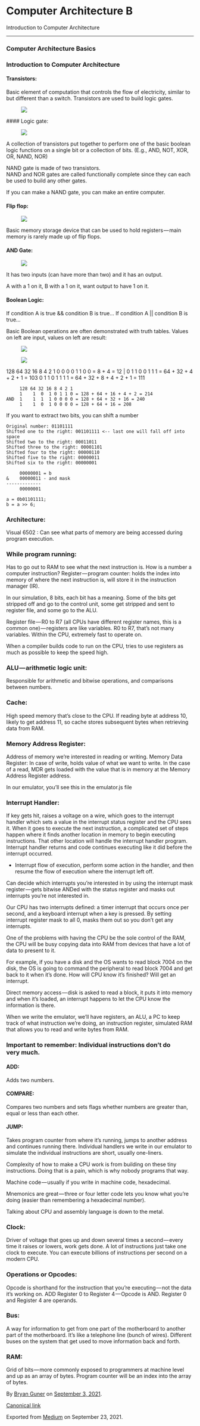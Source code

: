 Computer Architecture B
=======================

Introduction to Computer Architecture

------------------------------------------------------------------------

### Computer Architecture Basics

### Introduction to Computer Architecture

#### Transistors:

Basic element of computation that controls the flow of electricity, similar to but different than a switch. Transistors are used to build logic gates.

<figure><img src="https://cdn-images-1.medium.com/max/800/0*j4MIDugdWQzDyV5g.jpg" class="graf-image" /></figure>#### Logic gate:

<figure><img src="https://cdn-images-1.medium.com/max/800/0*R3XZDUeZgX-1WW62.png" class="graf-image" /></figure>A collection of transistors put together to perform one of the basic boolean logic functions on a single bit or a collection of bits. (E.g., AND, NOT, XOR, OR, NAND, NOR)

NAND gate is made of two transistors.  
NAND and NOR gates are called functionally complete since they can each be used to build any other gates.

If you can make a NAND gate, you can make an entire computer.

#### Flip flop:

<figure><img src="https://cdn-images-1.medium.com/max/800/1*0jUR0auaBHNzbnlQFtorNg.png" class="graf-image" /></figure>Basic memory storage device that can be used to hold registers — main memory is rarely made up of flip flops.

#### AND Gate:

<figure><img src="https://cdn-images-1.medium.com/max/800/0*jqMiCHzdfhesn2dh.jpg" class="graf-image" /></figure>It has two inputs (can have more than two) and it has an output.

A with a 1 on it, B with a 1 on it, want output to have 1 on it.

#### Boolean Logic:

If condition A is true && condition B is true… If condition A || condition B is true…

Basic Boolean operations are often demonstrated with truth tables. Values on left are input, values on left are result:

<figure><img src="https://cdn-images-1.medium.com/max/800/1*2NaKQ6U97e641Qsz8LtweA.png" class="graf-image" /></figure><figure><img src="https://cdn-images-1.medium.com/max/800/1*vpAdjV5FXIYP2gK1vS5D_w.png" class="graf-image" /></figure>128 64 32 16  8 4 2 1
        0  0  0  0  1 1 0 0 = 8 + 4 = 12
    |   0  1  1  0  0 1 1 1 = 64 + 32 + 4 + 2 + 1 = 103
        0  1  1  0  1 1 1 1 = 64 + 32 + 8 + 4 + 2 + 1 = 111

         128 64 32 16 8 4 2 1
         1    1  0  1 0 1 1 0 = 128 + 64 + 16 + 4 + 2 = 214
    AND  1    1  1  1 0 0 0 0 = 128 + 64 + 32 + 16 = 240
         1    1  0  1 0 0 0 0 = 128 + 64 + 16 = 208

If you want to extract two bits, you can shift a number

    Original number: 01101111
    Shifted one to the right: 001101111 <-- last one will fall off into space
    Shifted two to the right: 00011011
    Shifted three to the right: 00001101
    Shifted four to the right: 00000110
    Shifted five to the right: 00000011
    Shifted six to the right: 00000001

         00000001 = b
    &    00000011 - and mask
    -------------
         00000001

    a = 0b01101111;
    b = a >> 6;

### Architecture:

Visual 6502 : Can see what parts of memory are being accessed during program execution.

### While program running:

Has to go out to RAM to see what the next instruction is. How is a number a computer instruction? Register — program counter: holds the index into memory of where the next instruction is, will store it in the instruction manager (IR).

In our simulation, 8 bits, each bit has a meaning. Some of the bits get stripped off and go to the control unit, some get stripped and sent to register file, and some go to the ALU.

Register file — R0 to R7 (all CPUs have different register names, this is a common one) — registers are like variables. R0 to R7, that’s not many variables. Within the CPU, extremely fast to operate on.

When a compiler builds code to run on the CPU, tries to use registers as much as possible to keep the speed high.

### ALU — arithmetic logic unit:

Responsible for arithmetic and bitwise operations, and comparisons between numbers.

### Cache:

High speed memory that’s close to the CPU. If reading byte at address 10, likely to get address 11, so cache stores subsequent bytes when retrieving data from RAM.

### Memory Address Register:

Address of memory we’re interested in reading or writing. Memory Data Register: In case of write, holds value of what we want to write. In the case of a read, MDR gets loaded with the value that is in memory at the Memory Address Register address.

In our emulator, you’ll see this in the emulator.js file

### Interrupt Handler:

If key gets hit, raises a voltage on a wire, which goes to the interrupt handler which sets a value in the interrupt status register and the CPU sees it. When it goes to execute the next instruction, a complicated set of steps happen where it finds another location in memory to begin executing instructions. That other location will handle the interrupt handler program. Interrupt handler returns and code continues executing like it did before the interrupt occurred.

-   <span id="bb81">Interrupt flow of execution, perform some action in the handler, and then resume the flow of execution where the interrupt left off.</span>

Can decide which interrupts you’re interested in by using the interrupt mask register — gets bitwise ANDed with the status register and masks out interrupts you’re not interested in.

Our CPU has two interrupts defined: a timer interrupt that occurs once per second, and a keyboard interrupt when a key is pressed. By setting interrupt register mask to all 0, masks them out so you don’t get any interrupts.

One of the problems with having the CPU be the sole control of the RAM, the CPU will be busy copying data into RAM from devices that have a lot of data to present to it.

For example, if you have a disk and the OS wants to read block 7004 on the disk, the OS is going to command the peripheral to read block 7004 and get back to it when it’s done. How will CPU know it’s finished? Will get an interrupt.

Direct memory access — disk is asked to read a block, it puts it into memory and when it’s loaded, an interrupt happens to let the CPU know the information is there.

When we write the emulator, we’ll have registers, an ALU, a PC to keep track of what instruction we’re doing, an instruction register, simulated RAM that allows you to read and write bytes from RAM.

### Important to remember: Individual instructions don’t do very much.

#### ADD:

Adds two numbers.

#### COMPARE:

Compares two numbers and sets flags whether numbers are greater than, equal or less than each other.

#### JUMP:

Takes program counter from where it’s running, jumps to another address and continues running there. Individual handlers we write in our emulator to simulate the individual instructions are short, usually one-liners.

Complexity of how to make a CPU work is from building on these tiny instructions. Doing that is a pain, which is why nobody programs that way.

Machine code — usually if you write in machine code, hexadecimal.

Mnemonics are great — three or four letter code lets you know what you’re doing (easier than remembering a hexadecimal number).

Talking about CPU and assembly language is down to the metal.

### Clock:

Driver of voltage that goes up and down several times a second — every time it raises or lowers, work gets done. A lot of instructions just take one clock to execute. You can execute billions of instructions per second on a modern CPU.

### Operations or Opcodes:

Opcode is shorthand for the instruction that you’re executing — not the data it’s working on. ADD Register 0 to Register 4 — Opcode is AND. Register 0 and Register 4 are operands.

### Bus:

A way for information to get from one part of the motherboard to another part of the motherboard. It’s like a telephone line (bunch of wires). Different buses on the system that get used to move information back and forth.

### RAM:

Grid of bits — more commonly exposed to programmers at machine level and up as an array of bytes. Program counter will be an index into the array of bytes.

By <a href="https://medium.com/@bryanguner" class="p-author h-card">Bryan Guner</a> on [September 3, 2021](https://medium.com/p/9e7040fe277e).

<a href="https://medium.com/@bryanguner/computer-architecture-b-9e7040fe277e" class="p-canonical">Canonical link</a>

Exported from [Medium](https://medium.com) on September 23, 2021.
